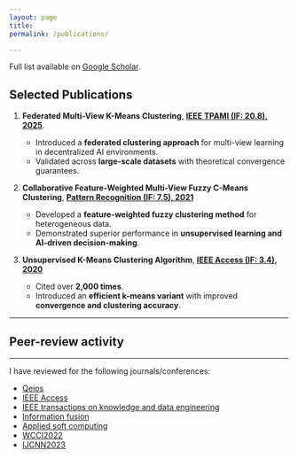 ```yaml
---
layout: page
title: 
permalink: /publications/

---
```


<i class="ai ai-google-scholar ai-2x"></i> Full list available on [Google Scholar](https://scholar.google.com/citations?user=yNWQLYAAAAAJ&hl=en&oi=ao).


## Selected Publications

1. **Federated Multi-View K-Means Clustering**, **[IEEE TPAMI (IF: 20.8), 2025](https://ieeexplore.ieee.org/abstract/document/10810504)**.
   
   - Introduced a **federated clustering approach** for multi-view learning in decentralized AI environments.
   - Validated across **large-scale datasets** with theoretical convergence guarantees.
     
2. **Collaborative Feature-Weighted Multi-View Fuzzy C-Means Clustering**, **[Pattern Recognition (IF: 7.5), 2021](https://www.sciencedirect.com/science/article/abs/pii/S003132032100251X)**

   - Developed a **feature-weighted fuzzy clustering method** for heterogeneous data.
   - Demonstrated superior performance in **unsupervised learning and AI-driven decision-making**.
  
4. **Unsupervised K-Means Clustering Algorithm**, **[IEEE Access (IF: 3.4), 2020](https://ieeexplore.ieee.org/abstract/document/9072123)**

   - Cited over **2,000 times**.
   - Introduced an **efficient k-means variant** with improved **convergence and clustering accuracy**.

     
---

## Peer-review activity
---


I have reviewed for the following journals/conferences:
* [Qeios](https://www.qeios.com/)
* [IEEE Access](https://ieeeaccess.ieee.org)
* [IEEE transactions on knowledge and data engineering](https://ieeexplore.ieee.org/xpl/RecentIssue.jsp?punumber=69)
* [Information fusion](https://www.sciencedirect.com/journal/information-fusion)
* [Applied soft computing](https://www.sciencedirect.com/journal/applied-soft-computing)
* [WCCI2022](https://wcci2022.org)
* [IJCNN2023](https://2023.ijcnn.org)

